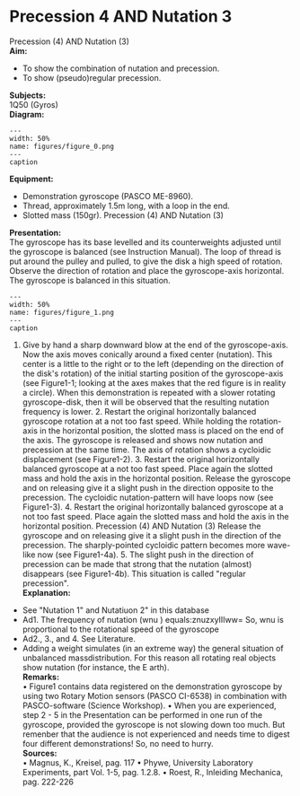 # Precession  4  AND Nutation  3  
 Precession (4) AND Nutation (3)   
<b> Aim: </b>  
 
 *  To show the combination of nutation and precession. 
 *  To show (pseudo)regular precession.
   
<b> Subjects: </b>  
 1Q50 (Gyros)   
<b> Diagram: </b>  
   
```{figure} figures/figure_0.png  
---  
width: 50%  
name: figures/figure_0.png  
---  
caption  
``` 
      
<b> Equipment: </b>  
 
 *  Demonstration gyroscope (PASCO ME-8960). 
 *  Thread, approximately 1.5m long, with a loop in the end. 
 *  Slotted mass (150gr). Precession (4) AND Nutation (3)
    
<b> Presentation: </b>  
 The gyroscope has its base levelled and its counterweights adjusted until the gyroscope is balanced (see Instruction Manual). The loop of thread is put around the pulley and pulled, to give the disk a high speed of rotation. Observe the direction of rotation and place the gyroscope-axis horizontal. The gyroscope is balanced in this situation.    
```{figure} figures/figure_1.png  
---  
width: 50%  
name: figures/figure_1.png  
---  
caption  
``` 
 1. Give by hand a sharp downward blow at the end of the gyroscope-axis. Now the axis moves conically around a fixed center (nutation). This center is a little to the right or to the left (depending on the direction of the disk's rotation) of the initial starting position of the gyroscope-axis (see Figure1-1; looking at the axes makes that the red figure is in reality a circle). When this demonstration is repeated with a slower rotating gyroscope-disk, then it will be observed that the resulting nutation frequency is lower. 2. Restart the original horizontally balanced gyroscope rotation at a not too fast speed. While holding the rotation-axis in the horizontal position, the slotted mass is placed on the end of the axis. The gyroscope is released and shows now nutation and precession at the same time. The axis of rotation shows a cycloidic displacement (see Figure1-2). 3. Restart the original horizontally balanced gyroscope at a not too fast speed. Place again the slotted mass and hold the axis in the horizontal position. Release the gyroscope and on releasing give it a slight push in the direction opposite to the precession. The cycloidic nutation-pattern will have loops now (see Figure1-3). 4. Restart the original horizontally balanced gyroscope at a not too fast speed. Place again the slotted mass and hold the axis in the horizontal position. Precession (4) AND Nutation (3)   Release the gyroscope and on releasing give it a slight push in the direction of the precession. The sharply-pointed cycloidic pattern becomes more wave-like now (see Figure1-4a). 5. The slight push in the direction of precession can be made that strong that the nutation (almost) disappears (see Figure1-4b). This situation is called "regular precession".   
<b> Explanation: </b>  
 
 *  See "Nutation 1" and Nutatiuon 2" in this database 
 *  Ad1. The frequency of nutation (wnu ) equals:znuzxyIIIww=  So, wnu is proportional to the rotational speed of the gyroscope 
 *  Ad2., 3., and 4. See Literature. 
 *  Adding a weight simulates (in an extreme way) the general situation of unbalanced massdistribution. For this reason all rotating real objects show nutation (for instance, the E
arth).   
<b> Remarks: </b>  
 • Figure1 contains data registered on the demonstration gyroscope by using two Rotary Motion sensors (PASCO CI-6538) in combination with PASCO-software (Science Workshop). • When you are experienced, step 2 - 5 in the Presentation can be performed in one run of the gyroscope, provided the gyroscope is not slowing down too much. But remenber that the audience is not experienced and needs time to digest four different demonstrations! So, no need to hurry.   
<b> Sources: </b>  
 • Magnus, K., Kreisel, pag. 117 • Phywe, University Laboratory Experiments, part Vol. 1-5, pag. 1.2.8. • Roest, R., Inleiding Mechanica, pag. 222-226  
